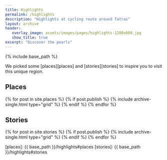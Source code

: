 ```yaml
---
title: Highlights
permalink: /highlights
description: "Highlights at cycling route around Tatras"
layout: archive
header:
   overlay_image: assets/images/pages/highlights-1280x600.jpg
   show_title: true
excerpt: "Discover the pearls"
---
```


{% include base_path %}

We picked some [places][places] and [stories][stories] to inspire you to visit
this unique region.

## Places

<div class="grid__wrapper">
  {% for post in site.places %}
    {% if post.publish %}
      {% include archive-single.html type="grid" %}
    {% endif %}
  {% endfor %}
</div>


## Stories

<div class="grid__wrapper">
  {% for post in site.stories %}
    {% if post.publish %}
      {% include archive-single.html type="grid" %}
    {% endif %}
  {% endfor %}
</div>

[places]: {{ base_path }}/highlights#places
[stories]: {{ base_path }}/highlights#stories
